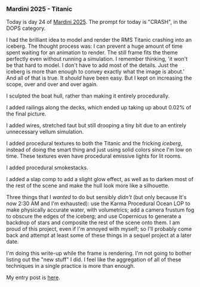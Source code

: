 ### Mardini 2025 - Titanic

Today is day 24 of [Mardini 2025][mardini-2025]. The prompt for today is "CRASH",
in the DOPS category.

I had the brilliant idea to model and render the RMS Titanic crashing into an iceberg.
The thought process was: I can prevent a huge amount of time spent waiting for an animation
to render. The still frame fits the theme perfectly even without running a simulation. I
remember thinking, 'it won't be that hard to model. I don't have to add most of the
details. Just the iceberg is more than enough to convey exactly what the image is about.'
And all of that is true. It _should_ have been easy. But I kept on increasing the scope,
over and over and over again.

I sculpted the boat hull, rather than making it entirely procedurally.

I added railings along the decks, which ended up taking up about 0.02% of the final picture.

I added wires, stretched taut but still drooping a tiny bit due to an entirely unnecessary
vellum simulation.

I added procedural textures to both the Titanic and the fricking _iceberg_, instead of
doing the smart thing and just using solid colors since I'm low on time. These textures
even have procedural emissive lights for lit rooms.

I added procedural smokestacks.

I added a slap comp to add a slight glow effect, as well as to darken most of the rest
of the scene and make the hull look more like a silhouette.

Three things that I _wanted_ to do but sensibly _didn't_ (but only because It's now 2:30
AM and I'm exhausted): use the Karma Procedural Ocean LOP to make physically accurate
water, with volumetrics; add a camera frustum fog to obscure the edges of the
iceberg; and use Copernicus to generate a backdrop of stars and composite the rest of
the scene onto them. I am proud of this project, even if I'm annoyed with myself;
so I'll probably come back and attempt at least some of these things in a sequel project
at a later date.

I'm doing this write-up while the frame is rendering. I'm not going to bother listing out
the "new stuff" I did. I feel like the aggregation of all of these techniques in a single
practice is more than enough.

My entry post is [here][entry-post].

[mardini-2025]: https://www.sidefx.com/community-main-menu/contests-jams/mardini-2025/
[entry-post]: https://www.sidefx.com/forum/topic/100263/?page=1#post-441487
